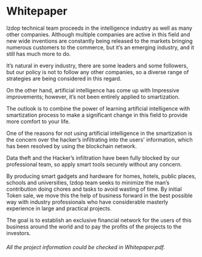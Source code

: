# Whitepaper

Izdop technical team proceeds in the intelligence industry as well as many other companies. Although multiple companies are active in this field and new wide inventions are constantly being released to the markets bringing numerous customers to the commerce, but it’s an emerging industry, and it still has much more to do.

It’s natural in every industry, there are some leaders and some followers, but our policy is not to follow any other companies, so a diverse range of strategies are being considered in this regard.

On the other hand, artificial intelligence has come up with Impressive improvements; however, it’s not been entirely applied to smartization.

The outlook is to combine the power of learning artificial intelligence with smartization process to make a significant change in this field to provide more comfort to your life.

One of the reasons for not using artificial intelligence in the smartization is the concern over the hacker’s infiltrating into the users' information, which has been resolved by using the blockchain network.

Data theft and the Hacker’s infiltration have been fully blocked by our professional team, so apply smart tools securely without any concern.

By producing smart gadgets and hardware for homes, hotels, public places, schools and universities, Izdop team seeks to minimize the man’s contribution doing chores and tasks to avoid wasting of time. By initial Token sale, we move this the help of business forward in the best possible way with industry professionals who have considerable masterly experience in large and practical projects.

The goal is to establish an exclusive financial network for the users of this business around the world and to pay the profits of the projects to the investors.

###### All the project information could be checked in Whitepaper.pdf.
